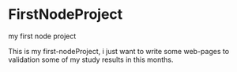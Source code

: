 # FirstNodeProject
my first node project

This is my first-nodeProject,
i just want to write some web-pages to validation some of my study results in this months.
